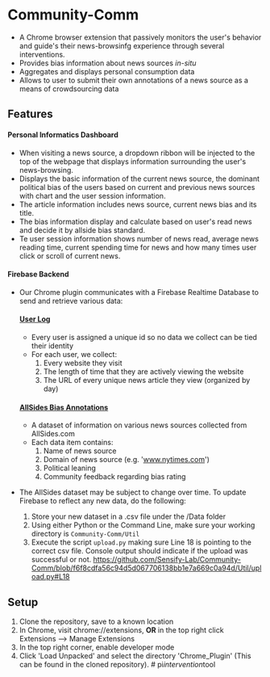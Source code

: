 # Community-Comm

- A Chrome browser extension that passively monitors the user's behavior and guide's their news-browsinfg experience through several interventions.
- Provides bias information about news sources *in-situ*
- Aggregates and displays personal consumption data
- Allows to user to submit their own annotations of a news source as a means of crowdsourcing data

## Features

#### **Personal Informatics Dashboard**

- When visiting a news source, a dropdown ribbon will be injected to the top of the webpage that displays information surrounding the user's news-browsing. 
- Displays the basic information of the current news source, the dominant political bias of the users based on current and previous news sources with chart and the user session information. 
- The article information includes news source, current news bias and its title. 
- The bias information display and calculate based on user's read news and decide it by allside bias standard.
- Te user session information shows number of news read, average news reading time, current spending time for news and how many times user click or scroll of current news. 

#### **Firebase Backend**

- Our Chrome plugin communicates with a Firebase Realtime Database to send and retrieve various data:
    #### <u>User Log</u>

    - Every user is assigned a unique id so no data we collect can be tied their identity
    - For each user, we collect:
        1. Every website they visit
        2. The length of time that they are actively viewing the website
        3. The URL of every unique news article they view (organized by day)

    #### <u>AllSides Bias Annotations</u>

    - A dataset of information on various news sources collected from AllSides.com
    - Each data item contains:
        1. Name of news source
        2. Domain of news source (e.g. 'www.nytimes.com')
        3. Political leaning
        4. Community feedback regarding bias rating

- The AllSides dataset may be subject to change over time. To update Firebase to reflect any new data, do the following:
    1. Store your new dataset in a .csv file under the /Data folder 
    2. Using either Python or the Command Line, make sure your working directory is `Community-Comm/Util`
    3. Execute the script `upload.py` making sure Line 18 is pointing to the correct csv file. Console output should indicate if the upload was successful or not. https://github.com/Sensify-Lab/Community-Comm/blob/f6f8cdfa56c94d5d067706138bb1e7a669c0a94d/Util/upload.py#L18


## Setup
1. Clone the repository, save to a known location
2. In Chrome, visit chrome://extensions, **OR** in the top right click Extensions --> Manage Extensions
3. In the top right corner, enable developer mode
4. Click 'Load Unpacked' and select the directory 'Chrome_Plugin' (This can be found in the cloned repository).
#   p i _ i n t e r v e n t i o n _ t o o l  
 